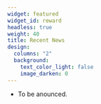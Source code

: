 ```yaml
---
widget: featured
widget_id: reward
headless: true
weight: 40
title: Recent News
design:
  columns: "2"
  background:
    text_color_light: false
    image_darken: 0
---
```

<!--StartFragment-->

* To be anounced.

<!--EndFragment-->

